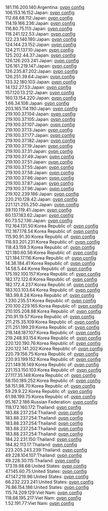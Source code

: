 181.116.200.140:Argentina: [ovpn config](vpn/181_116_200_140.ovpn)  
106.153.16.152:Japan: [ovpn config](vpn/106_153_16_152.ovpn)  
112.68.68.112:Japan: [ovpn config](vpn/112_68_68_112.ovpn)  
114.19.166.236:Japan: [ovpn config](vpn/114_19_166_236.ovpn)  
116.80.75.113:Japan: [ovpn config](vpn/116_80_75_113.ovpn)  
118.241.122.53:Japan: [ovpn config](vpn/118_241_122_53.ovpn)  
122.23.140.180:Japan: [ovpn config](vpn/122_23_140_180.ovpn)  
124.144.23.152:Japan: [ovpn config](vpn/124_144_23_152.ovpn)  
124.211.137.10:Japan: [ovpn config](vpn/124_211_137_10.ovpn)  
125.202.44.37:Japan: [ovpn config](vpn/125_202_44_37.ovpn)  
126.126.203.241:Japan: [ovpn config](vpn/126_126_203_241.ovpn)  
126.161.219.147:Japan: [ovpn config](vpn/126_161_219_147.ovpn)  
126.235.87.202:Japan: [ovpn config](vpn/126_235_87_202.ovpn)  
126.251.39.64:Japan: [ovpn config](vpn/126_251_39_64.ovpn)  
133.32.180.103:Japan: [ovpn config](vpn/133_32_180_103.ovpn)  
14.132.27.53:Japan: [ovpn config](vpn/14_132_27_53.ovpn)  
157.120.13.212:Japan: [ovpn config](vpn/157_120_13_212.ovpn)  
160.13.154.220:Japan: [ovpn config](vpn/160_13_154_220.ovpn)  
1.66.34.108:Japan: [ovpn config](vpn/1_66_34_108.ovpn)  
203.165.114.190:Japan: [ovpn config](vpn/203_165_114_190.ovpn)  
219.100.37.104:Japan: [ovpn config](vpn/219_100_37_104.ovpn)  
219.100.37.105:Japan: [ovpn config](vpn/219_100_37_105.ovpn)  
219.100.37.107:Japan: [ovpn config](vpn/219_100_37_107.ovpn)  
219.100.37.13:Japan: [ovpn config](vpn/219_100_37_13.ovpn)  
219.100.37.177:Japan: [ovpn config](vpn/219_100_37_177.ovpn)  
219.100.37.182:Japan: [ovpn config](vpn/219_100_37_182.ovpn)  
219.100.37.19:Japan: [ovpn config](vpn/219_100_37_19.ovpn)  
219.100.37.31:Japan: [ovpn config](vpn/219_100_37_31.ovpn)  
219.100.37.49:Japan: [ovpn config](vpn/219_100_37_49.ovpn)  
219.100.37.51:Japan: [ovpn config](vpn/219_100_37_51.ovpn)  
219.100.37.55:Japan: [ovpn config](vpn/219_100_37_55.ovpn)  
219.100.37.58:Japan: [ovpn config](vpn/219_100_37_58.ovpn)  
219.100.37.86:Japan: [ovpn config](vpn/219_100_37_86.ovpn)  
219.100.37.87:Japan: [ovpn config](vpn/219_100_37_87.ovpn)  
219.100.37.96:Japan: [ovpn config](vpn/219_100_37_96.ovpn)  
219.102.239.186:Japan: [ovpn config](vpn/219_102_239_186.ovpn)  
220.210.128.42:Japan: [ovpn config](vpn/220_210_128_42.ovpn)  
221.121.255.250:Japan: [ovpn config](vpn/221_121_255_250.ovpn)  
39.110.119.41:Japan: [ovpn config](vpn/39_110_119_41.ovpn)  
60.137.183.62:Japan: [ovpn config](vpn/60_137_183_62.ovpn)  
60.73.52.136:Japan: [ovpn config](vpn/60_73_52_136.ovpn)  
112.164.131.50:Korea Republic of: [ovpn config](vpn/112_164_131_50.ovpn)  
112.187.178.54:Korea Republic of: [ovpn config](vpn/112_187_178_54.ovpn)  
115.90.91.30:Korea Republic of: [ovpn config](vpn/115_90_91_30.ovpn)  
116.93.201.231:Korea Republic of: [ovpn config](vpn/116_93_201_231.ovpn)  
118.43.159.3:Korea Republic of: [ovpn config](vpn/118_43_159_3.ovpn)  
121.180.60.56:Korea Republic of: [ovpn config](vpn/121_180_60_56.ovpn)  
121.184.17.116:Korea Republic of: [ovpn config](vpn/121_184_17_116.ovpn)  
14.38.184.41:Korea Republic of: [ovpn config](vpn/14_38_184_41.ovpn)  
14.58.5.44:Korea Republic of: [ovpn config](vpn/14_58_5_44.ovpn)  
175.192.100.157:Korea Republic of: [ovpn config](vpn/175_192_100_157.ovpn)  
182.172.122.6:Korea Republic of: [ovpn config](vpn/182_172_122_6.ovpn)  
182.172.4.237:Korea Republic of: [ovpn config](vpn/182_172_4_237.ovpn)  
183.103.103.64:Korea Republic of: [ovpn config](vpn/183_103_103_64.ovpn)  
183.99.8.24:Korea Republic of: [ovpn config](vpn/183_99_8_24.ovpn)  
1.230.235.51:Korea Republic of: [ovpn config](vpn/1_230_235_51.ovpn)  
210.100.229.165:Korea Republic of: [ovpn config](vpn/210_100_229_165.ovpn)  
210.105.208.88:Korea Republic of: [ovpn config](vpn/210_105_208_88.ovpn)  
210.91.19.57:Korea Republic of: [ovpn config](vpn/210_91_19_57.ovpn)  
211.215.35.109:Korea Republic of: [ovpn config](vpn/211_215_35_109.ovpn)  
211.251.199.29:Korea Republic of: [ovpn config](vpn/211_251_199_29.ovpn)  
218.148.187.107:Korea Republic of: [ovpn config](vpn/218_148_187_107.ovpn)  
219.248.93.154:Korea Republic of: [ovpn config](vpn/219_248_93_154.ovpn)  
220.120.190.76:Korea Republic of: [ovpn config](vpn/220_120_190_76.ovpn)  
220.122.141.202:Korea Republic of: [ovpn config](vpn/220_122_141_202.ovpn)  
220.79.156.75:Korea Republic of: [ovpn config](vpn/220_79_156_75.ovpn)  
220.93.199.152:Korea Republic of: [ovpn config](vpn/220_93_199_152.ovpn)  
221.149.16.149:Korea Republic of: [ovpn config](vpn/221_149_16_149.ovpn)  
221.153.150.103:Korea Republic of: [ovpn config](vpn/221_153_150_103.ovpn)  
27.117.35.148:Korea Republic of: [ovpn config](vpn/27_117_35_148.ovpn)  
58.150.189.252:Korea Republic of: [ovpn config](vpn/58_150_189_252.ovpn)  
58.151.98.70:Korea Republic of: [ovpn config](vpn/58_151_98_70.ovpn)  
59.29.9.22:Korea Republic of: [ovpn config](vpn/59_29_9_22.ovpn)  
61.98.199.75:Korea Republic of: [ovpn config](vpn/61_98_199_75.ovpn)  
95.167.2.186:Russian Federation: [ovpn config](vpn/95_167_2_186.ovpn)  
118.172.160.172:Thailand: [ovpn config](vpn/118_172_160_172.ovpn)  
183.88.237.254:Thailand: [ovpn config](vpn/183_88_237_254.ovpn)  
183.88.237.254:Thailand: [ovpn config](vpn/183_88_237_254.ovpn)  
183.88.237.254:Thailand: [ovpn config](vpn/183_88_237_254.ovpn)  
183.88.237.254:Thailand: [ovpn config](vpn/183_88_237_254.ovpn)  
183.88.237.254:Thailand: [ovpn config](vpn/183_88_237_254.ovpn)  
184.22.231.150:Thailand: [ovpn config](vpn/184_22_231_150.ovpn)  
184.82.113.17:Thailand: [ovpn config](vpn/184_82_113_17.ovpn)  
223.205.243.239:Thailand: [ovpn config](vpn/223_205_243_239.ovpn)  
49.228.104.107:Thailand: [ovpn config](vpn/49_228_104_107.ovpn)  
49.228.30.115:Thailand: [ovpn config](vpn/49_228_30_115.ovpn)  
173.19.98.68:United States: [ovpn config](vpn/173_19_98_68.ovpn)  
47.145.60.75:United States: [ovpn config](vpn/47_145_60_75.ovpn)  
47.147.219.96:United States: [ovpn config](vpn/47_147_219_96.ovpn)  
66.232.223.241:United States: [ovpn config](vpn/66_232_223_241.ovpn)  
76.86.154.186:United States: [ovpn config](vpn/76_86_154_186.ovpn)  
115.74.209.129:Viet Nam: [ovpn config](vpn/115_74_209_129.ovpn)  
118.68.195.217:Viet Nam: [ovpn config](vpn/118_68_195_217.ovpn)  
1.52.191.77:Viet Nam: [ovpn config](vpn/1_52_191_77.ovpn)  
